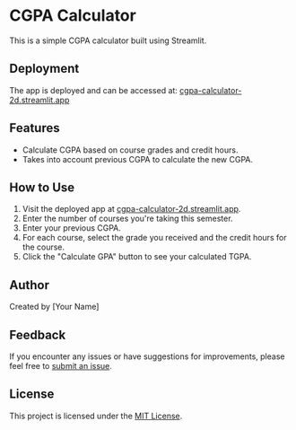 # CGPA Calculator

This is a simple CGPA calculator built using Streamlit.

## Deployment

The app is deployed and can be accessed at: [cgpa-calculator-2d.streamlit.app](https://cgpa-calculator-2d.streamlit.app)

## Features

- Calculate CGPA based on course grades and credit hours.
- Takes into account previous CGPA to calculate the new CGPA.

## How to Use

1. Visit the deployed app at [cgpa-calculator-2d.streamlit.app](https://cgpa-calculator-2d.streamlit.app).
2. Enter the number of courses you're taking this semester.
3. Enter your previous CGPA.
4. For each course, select the grade you received and the credit hours for the course.
5. Click the "Calculate GPA" button to see your calculated TGPA.

## Author

Created by [Your Name]

## Feedback

If you encounter any issues or have suggestions for improvements, please feel free to [submit an issue](https://github.com/yourusername/cgpa-calculator/issues).

## License

This project is licensed under the [MIT License](LICENSE).
